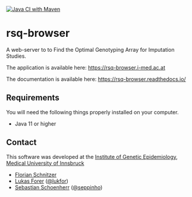 [![Java CI with Maven](https://github.com/lukfor/r2web/actions/workflows/maven.yml/badge.svg)](https://github.com/lukfor/r2web/actions/workflows/maven.yml)

# rsq-browser

A web-server to to Find the Optimal Genotyping Array for Imputation Studies.

The application is available here: https://rsq-browser.i-med.ac.at

The documentation is available here: https://rsq-browser.readthedocs.io/


## Requirements

You will need the following things properly installed on your computer.

* Java 11 or higher


## Contact

This software was developed at the [Institute of Genetic Epidemiology](https://genepi.i-med.ac.at/), [Medical University of Innsbruck](https://i-med.ac.at/)

- [Florian Schnitzer](mailto:florian.schnitzer@i-med.ac.at)
- [Lukas Forer](mailto:lukas.forer@i-med.ac.at) ([@lukfor](https://twitter.com/lukfor))
- [Sebastian Schoenherr](mailto:sebastian.schoenherr@i-med.ac.at) ([@seppinho](https://twitter.com/seppinho))
